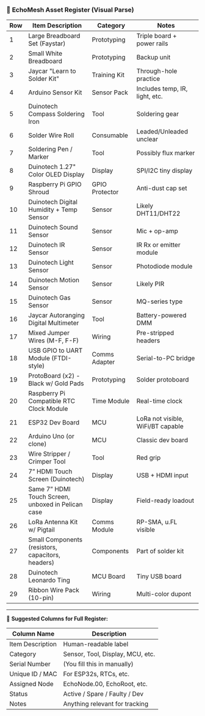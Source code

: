 ### 🔧 **EchoMesh Asset Register (Visual Parse)**

| Row | Item Description                                   | Category       | Notes                             |
| --- | -------------------------------------------------- | -------------- | --------------------------------- |
| 1   | Large Breadboard Set (Faystar)                     | Prototyping    | Triple board + power rails        |
| 2   | Small White Breadboard                             | Prototyping    | Backup unit                       |
| 3   | Jaycar "Learn to Solder Kit"                       | Training Kit   | Through-hole practice             |
| 4   | Arduino Sensor Kit                                 | Sensor Pack    | Includes temp, IR, light, etc.    |
| 5   | Duinotech Compass Soldering Iron                   | Tool           | Soldering gear                    |
| 6   | Solder Wire Roll                                   | Consumable     | Leaded/Unleaded unclear           |
| 7   | Soldering Pen / Marker                             | Tool           | Possibly flux marker              |
| 8   | Duinotech 1.27" Color OLED Display                 | Display        | SPI/I2C tiny display              |
| 9   | Raspberry Pi GPIO Shroud                           | GPIO Protector | Anti-dust cap set                 |
| 10  | Duinotech Digital Humidity + Temp Sensor           | Sensor         | Likely DHT11/DHT22                |
| 11  | Duinotech Sound Sensor                             | Sensor         | Mic + op-amp                      |
| 12  | Duinotech IR Sensor                                | Sensor         | IR Rx or emitter module           |
| 13  | Duinotech Light Sensor                             | Sensor         | Photodiode module                 |
| 14  | Duinotech Motion Sensor                            | Sensor         | Likely PIR                        |
| 15  | Duinotech Gas Sensor                               | Sensor         | MQ-series type                    |
| 16  | Jaycar Autoranging Digital Multimeter              | Tool           | Battery-powered DMM               |
| 17  | Mixed Jumper Wires (M-F, F-F)                      | Wiring         | Pre-stripped headers              |
| 18  | USB GPIO to UART Module (FTDI-style)               | Comms Adapter  | Serial-to-PC bridge               |
| 19  | ProtoBoard (x2) - Black w/ Gold Pads               | Prototyping    | Solder protoboard                 |
| 20  | Raspberry Pi Compatible RTC Clock Module           | Time Module    | Real-time clock                   |
| 21  | ESP32 Dev Board                                    | MCU            | LoRa not visible, WiFi/BT capable |
| 22  | Arduino Uno (or clone)                             | MCU            | Classic dev board                 |
| 23  | Wire Stripper / Crimper Tool                       | Tool           | Red grip                          |
| 24  | 7” HDMI Touch Screen (Duinotech)                   | Display        | USB + HDMI input                  |
| 25  | Same 7” HDMI Touch Screen, unboxed in Pelican case | Display        | Field-ready loadout               |
| 26  | LoRa Antenna Kit w/ Pigtail                        | Comms Module   | RP-SMA, u.FL visible              |
| 27  | Small Components (resistors, capacitors, headers)  | Components     | Part of solder kit                |
| 28  | Duinotech Leonardo Ting                            | MCU Board      | Tiny USB board                    |
| 29  | Ribbon Wire Pack (10-pin)                          | Wiring         | Multi-color dupont                |

---

🧠 **Suggested Columns for Full Register:**

| Column Name      | Description                      |
| ---------------- | -------------------------------- |
| Item Description | Human-readable label             |
| Category         | Sensor, Tool, Display, MCU, etc. |
| Serial Number    | (You fill this in manually)      |
| Unique ID / MAC  | For ESP32s, RTCs, etc.           |
| Assigned Node    | EchoNode.00, EchoRoot, etc.      |
| Status           | Active / Spare / Faulty / Dev    |
| Notes            | Anything relevant for tracking   |
